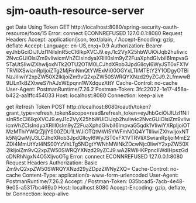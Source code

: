 # sjm-oauth-resource-server

get Data Using Token
GET http://localhost:8080/spring-security-oauth-resource/foos/15
Error: connect ECONNREFUSED 127.0.0.1:8080
Request Headers
Accept: application/json, text/plain, */*
Accept-Encoding: gzip, deflate
Accept-Language: en-US,en;q=0.9
Authorization: Bearer eyJhbGciOiJIUzI1NiIsInR5cCI6IkpXVCJ9.eyJ1c2VyX25hbWUiOiJqb2huIiwic2NvcGUiOlsiZm9vIiwicmVhZCIsIndyaXRlIl0sIm9yZ2FuaXphdGlvbiI6ImpvaG5TaUtSIiwiZXhwIjoxNTk2OTU2OTM0LCJhdXRob3JpdGllcyI6WyJST0xFX1VTRVIiXSwianRpIjoiZTg2MjFmNmQtYWExMi00OGYxLTliMTEtY2Y1ODgyOTBiNzJiIiwiY2xpZW50X2lkIjoiZm9vQ2xpZW50SWRQYXNzd29yZCJ9.2LfmwwB9LlLn1kBZXtweS7hAJxWEpqnn1WXdquzXttY
Cache-Control: no-cache
User-Agent: PostmanRuntime/7.26.2
Postman-Token: 3fc22022-1e17-458a-b422-aa1ffc454033
Host: localhost:8080
Connection: keep-alive


get Refresh Token
POST http://localhost:8080/oauth/token?grant_type=refresh_token&scope=read&refresh_token=eyJhbGciOiJIUzI1NiIsInR5cCI6IkpXVCJ9.eyJ1c2VyX25hbWUiOiJqb2huIiwic2NvcGUiOlsiZm9vIiwicmVhZCIsIndyaXRlIl0sIm9yZ2FuaXphdGlvbiI6ImpvaG5qdk1VIiwiYXRpIjoiOTMzMThiYWQtZjljYS00ZDU1LWJiOTQtMWI5YWFmNGQ4YTllIiwiZXhwIjoxNTk5NjQwMjU3LCJhdXRob3JpdGllcyI6WyJST0xFX1VTRVIiXSwianRpIjoiMmE2ZDI4MmUtYzI4NS00YzVhLTg5NDgtYWNhMWNkZDcwNjc0IiwiY2xpZW50X2lkIjoiZm9vQ2xpZW50SWRQYXNzd29yZCJ9.wA2RWIHKPpncIlWdlHpszGdcDNRhNgxN4O5XIjvoOTg
Error: connect ECONNREFUSED 127.0.0.1:8080
Request Headers
Authorization: Basic Zm9vQ2xpZW50SWRQYXNzd29yZDpzZWNyZXQ=
Cache-Control: no-cache
Content-Type: application/x-www-form-urlencoded
User-Agent: PostmanRuntime/7.26.2
Accept: */*
Postman-Token: 035bcad5-7acb-4e48-9e05-a5317bc469a0
Host: localhost:8080
Accept-Encoding: gzip, deflate, br
Connection: keep-alive
